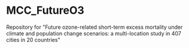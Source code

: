 # MCC_FutureO3
Repository for "Future ozone-related short-term excess mortality under climate and population change scenarios: a multi-location study in 407 cities in 20 countries"
